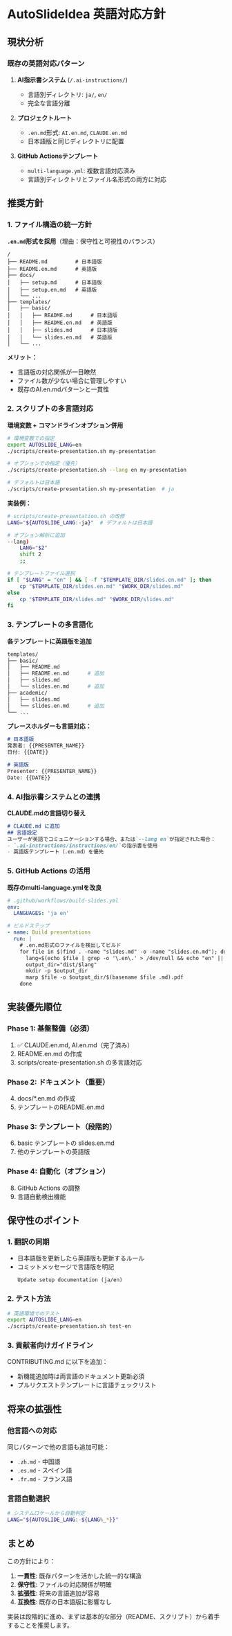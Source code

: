 # AutoSlideIdea 英語対応方針

## 現状分析

### 既存の英語対応パターン
1. **AI指示書システム** (`/.ai-instructions/`)
   - 言語別ディレクトリ: `ja/`, `en/`
   - 完全な言語分離

2. **プロジェクトルート**
   - `.en.md`形式: `AI.en.md`, `CLAUDE.en.md`
   - 日本語版と同じディレクトリに配置

3. **GitHub Actionsテンプレート**
   - `multi-language.yml`: 複数言語対応済み
   - 言語別ディレクトリとファイル名形式の両方に対応

## 推奨方針

### 1. ファイル構造の統一方針

**`.en.md`形式を採用**（理由：保守性と可視性のバランス）

```
/
├── README.md         # 日本語版
├── README.en.md      # 英語版
├── docs/
│   ├── setup.md      # 日本語版
│   ├── setup.en.md   # 英語版
│   └── ...
├── templates/
│   ├── basic/
│   │   ├── README.md      # 日本語版
│   │   ├── README.en.md   # 英語版
│   │   ├── slides.md      # 日本語版
│   │   └── slides.en.md   # 英語版
│   └── ...
```

**メリット：**
- 言語版の対応関係が一目瞭然
- ファイル数が少ない場合に管理しやすい
- 既存のAI.en.mdパターンと一貫性

### 2. スクリプトの多言語対応

**環境変数 + コマンドラインオプション併用**

```bash
# 環境変数での指定
export AUTOSLIDE_LANG=en
./scripts/create-presentation.sh my-presentation

# オプションでの指定（優先）
./scripts/create-presentation.sh --lang en my-presentation

# デフォルトは日本語
./scripts/create-presentation.sh my-presentation  # ja
```

**実装例：**
```bash
# scripts/create-presentation.sh の改修
LANG="${AUTOSLIDE_LANG:-ja}"  # デフォルトは日本語

# オプション解析に追加
--lang)
    LANG="$2"
    shift 2
    ;;

# テンプレートファイル選択
if [ "$LANG" = "en" ] && [ -f "$TEMPLATE_DIR/slides.en.md" ]; then
    cp "$TEMPLATE_DIR/slides.en.md" "$WORK_DIR/slides.md"
else
    cp "$TEMPLATE_DIR/slides.md" "$WORK_DIR/slides.md"
fi
```

### 3. テンプレートの多言語化

**各テンプレートに英語版を追加**

```bash
templates/
├── basic/
│   ├── README.md
│   ├── README.en.md      # 追加
│   ├── slides.md
│   └── slides.en.md      # 追加
├── academic/
│   ├── slides.md
│   └── slides.en.md      # 追加
└── ...
```

**プレースホルダーも言語対応：**
```markdown
# 日本語版
発表者: {{PRESENTER_NAME}}
日付: {{DATE}}

# 英語版
Presenter: {{PRESENTER_NAME}}
Date: {{DATE}}
```

### 4. AI指示書システムとの連携

**CLAUDE.mdの言語切り替え**
```markdown
# CLAUDE.md に追加
## 言語設定
ユーザーが英語でコミュニケーションする場合、または`--lang en`が指定された場合：
- `.ai-instructions/instructions/en/`の指示書を使用
- 英語版テンプレート（.en.md）を優先
```

### 5. GitHub Actions の活用

**既存のmulti-language.ymlを改良**
```yaml
# .github/workflows/build-slides.yml
env:
  LANGUAGES: 'ja en'

# ビルドステップ
- name: Build presentations
  run: |
    # .en.md形式のファイルを検出してビルド
    for file in $(find . -name "slides.md" -o -name "slides.en.md"); do
      lang=$(echo $file | grep -o '\.en\.' > /dev/null && echo "en" || echo "ja")
      output_dir="dist/$lang"
      mkdir -p $output_dir
      marp $file -o $output_dir/$(basename $file .md).pdf
    done
```

## 実装優先順位

### Phase 1: 基盤整備（必須）
1. ✅ CLAUDE.en.md, AI.en.md（完了済み）
2. README.en.md の作成
3. scripts/create-presentation.sh の多言語対応

### Phase 2: ドキュメント（重要）
4. docs/*.en.md の作成
5. テンプレートのREADME.en.md

### Phase 3: テンプレート（段階的）
6. basic テンプレートの slides.en.md
7. 他のテンプレートの英語版

### Phase 4: 自動化（オプション）
8. GitHub Actions の調整
9. 言語自動検出機能

## 保守性のポイント

### 1. 翻訳の同期
- 日本語版を更新したら英語版も更新するルール
- コミットメッセージで言語版を明記
  ```
  Update setup documentation (ja/en)
  ```

### 2. テスト方法
```bash
# 英語環境でのテスト
export AUTOSLIDE_LANG=en
./scripts/create-presentation.sh test-en
```

### 3. 貢献者向けガイドライン
CONTRIBUTING.md に以下を追加：
- 新機能追加時は両言語のドキュメント更新必須
- プルリクエストテンプレートに言語チェックリスト

## 将来の拡張性

### 他言語への対応
同じパターンで他の言語も追加可能：
- `.zh.md` - 中国語
- `.es.md` - スペイン語
- `.fr.md` - フランス語

### 言語自動選択
```bash
# システムロケールから自動判定
LANG="${AUTOSLIDE_LANG:-${LANG%_*}}"
```

## まとめ

この方針により：
1. **一貫性**: 既存パターンを活かした統一的な構造
2. **保守性**: ファイルの対応関係が明確
3. **拡張性**: 将来の言語追加が容易
4. **互換性**: 既存の日本語版に影響なし

実装は段階的に進め、まずは基本的な部分（README、スクリプト）から着手することを推奨します。